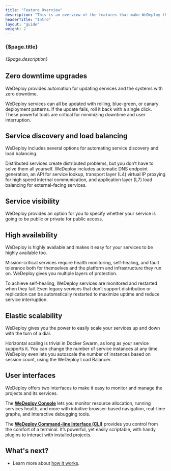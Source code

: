 ```yaml
---
title: "Feature Overview"
description: "This is an overview of the features that make WeDeploy the easiest way to deploy and scale applications."
headerTitle: "Intro"
layout: "guide"
weight: 2
---
```


### {$page.title}

###### {$page.description}

<article id="1">

## Zero downtime upgrades

WeDeploy provides automation for updating services and the systems with zero downtime.

WeDeploy services can all be updated with rolling, blue-green, or canary deployment patterns. If the update fails, roll it back with a single click. These powerful tools are critical for minimizing downtime and user interruption.

</article>

<article id="2">

## Service discovery and load balancing

WeDeploy includes several options for automating service discovery and load balancing.

Distributed services create distributed problems, but you don’t have to solve them all yourself. WeDeploy includes automatic DNS endpoint generation, an API for service lookup, transport layer (L4) virtual IP proxying for high speed internal communication, and application layer (L7) load balancing for external-facing services.

</article>

<article id="3">

## Service visibility

WeDeploy provides an option for you to specify whether your service is going to be public or private for public access.

</article>

<article id="4">

## High availability

WeDeploy is highly available and makes it easy for your services to be highly available too.

Mission-critical services require health monitoring, self-healing, and fault tolerance both for themselves and the platform and infrastructure they run on. WeDeploy gives you multiple layers of protection.

To achieve self-healing, WeDeploy services are monitored and restarted when they fail. Even legacy services that don’t support distribution or replication can be automatically restarted to maximize uptime and reduce service interruption.

</article>

<article id="5">

## Elastic scalability

WeDeploy gives you the power to easily scale your services up and down with the turn of a dial.

Horizontal scaling is trivial in Docker Swarm, as long as your service supports it. You can change the number of service instances at any time. WeDeploy even lets you autoscale the number of instances based on session count, using the WeDeploy Load Balancer.

</article>

<article id="6">

## User interfaces

WeDeploy offers two interfaces to make it easy to monitor and manage the projects and its services.

The **[WeDeploy Console](/docs/intro/using-the-console.html)** lets you monitor resource allocation, running services health, and more with intuitive browser-based navigation, real-time graphs, and interactive debugging tools.

The **[WeDeploy Command-line Interface (CLI)](/docs/intro/using-the-command-line.html)** provides you control from the comfort of a terminal. It’s powerful, yet easily scriptable, with handy plugins to interact with installed projects.

</article>

## What's next?

* Learn more about [how it works](/docs/intro/how-it-works.html).
